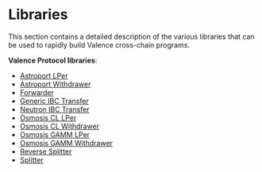 # Libraries

This section contains a detailed description of the various libraries that can be used to rapidly build Valence cross-chain programs.

**Valence Protocol libraries**:

- [Astroport LPer](./astroport_lper.md)
- [Astroport Withdrawer](./astroport_withdrawer.md)
- [Forwarder](./forwarder.md)
- [Generic IBC Transfer](./generic_ibc_transfer.md)
- [Neutron IBC Transfer](./neutron_ibc_transfer.md)
- [Osmosis CL LPer](./osmosis_cl_lper.md)
- [Osmosis CL Withdrawer](./osmosis_cl_withdrawer.md)
- [Osmosis GAMM LPer](./osmosis_gamm_lper.md)
- [Osmosis GAMM Withdrawer](./osmosis_gamm_withdrawer.md)
- [Reverse Splitter](./reverse_splitter.md)
- [Splitter](./splitter.md)
